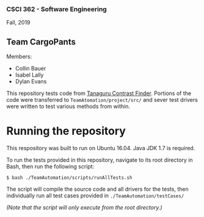 ### CSCI 362 - Software Engineering

Fall, 2019

## Team CargoPants

Members:
- Collin Bauer
- Isabel Lally
- Dylan Evans


This repository tests code from [Tanaguru Contrast Finder](). Portions of the code were
transferred to `TeamAtomation/project/src/` and sever test drivers were written to test
various methods from within.

# Running the repository

This respository was built to run on Ubuntu 16.04. Java JDK 1.7 is required.

To run the tests provided in this repository, navigate to its root directory in Bash,
then run the following script:

```
$ bash ./TeamAutomation/scripts/runAllTests.sh
```

The script will compile the source code and all drivers for the tests, then individually
run all test cases provided in `./TeamAutomation/testCases/`

*(Note that the script will only execute from the root directory.)*



